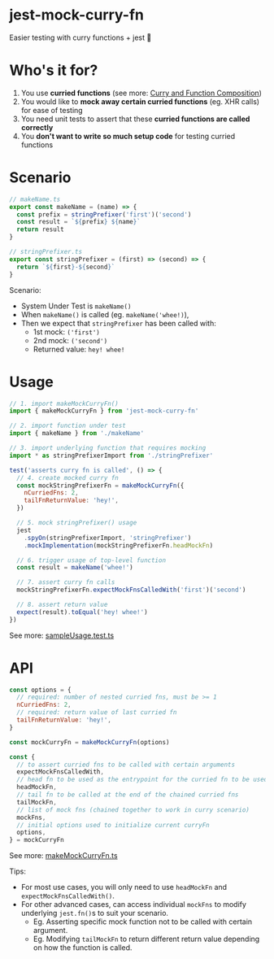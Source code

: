 # jest-mock-curry-fn

Easier testing with curry functions + jest 🧪

# Who's it for?

1. You use **curried functions** (see more: [Curry and Function Composition](https://medium.com/javascript-scene/curry-and-function-composition-2c208d774983))
1. You would like to **mock away certain curried functions** (eg. XHR calls) for ease of testing
1. You need unit tests to assert that these **curried functions are called correctly**
1. You **don't want to write so much setup code** for testing curried functions

# Scenario

```javascript
// makeName.ts
export const makeName = (name) => {
  const prefix = stringPrefixer('first')('second')
  const result = `${prefix} ${name}`
  return result
}

// stringPrefixer.ts
export const stringPrefixer = (first) => (second) => {
  return `${first}-${second}`
}
```

Scenario: 
- System Under Test is `makeName()`
- When `makeName()` is called (eg. `makeName('whee!)`),
- Then we expect that `stringPrefixer` has been called with:
  - 1st mock: `('first')`
  - 2nd mock: `('second')`
  - Returned value: `hey! whee!`

# Usage

```javascript
// 1. import makeMockCurryFn()
import { makeMockCurryFn } from 'jest-mock-curry-fn'

// 2. import function under test
import { makeName } from './makeName'

// 3. import underlying function that requires mocking
import * as stringPrefixerImport from './stringPrefixer'

test('asserts curry fn is called', () => {
  // 4. create mocked curry fn
  const mockStringPrefixerFn = makeMockCurryFn({
    nCurriedFns: 2,
    tailFnReturnValue: 'hey!',
  })

  // 5. mock stringPrefixer() usage
  jest
    .spyOn(stringPrefixerImport, 'stringPrefixer')
    .mockImplementation(mockStringPrefixerFn.headMockFn)

  // 6. trigger usage of top-level function
  const result = makeName('whee!')

  // 7. assert curry fn calls
  mockStringPrefixerFn.expectMockFnsCalledWith('first')('second')

  // 8. assert return value
  expect(result).toEqual('hey! whee!')
})
```

See more: [sampleUsage.test.ts](/src/test/sampleUsage/sampleUsage.test.ts)

# API

```javascript
const options = {
  // required: number of nested curried fns, must be >= 1
  nCurriedFns: 2,
  // required: return value of last curried fn
  tailFnReturnValue: 'hey!',
}

const mockCurryFn = makeMockCurryFn(options)

const {
  // to assert curried fns to be called with certain arguments
  expectMockFnsCalledWith,
  // head fn to be used as the entrypoint for the curried fn to be used
  headMockFn,
  // tail fn to be called at the end of the chained curried fns
  tailMockFn,
  // list of mock fns (chained together to work in curry scenario)
  mockFns,
  // initial options used to initialize current curryFn
  options,
} = mockCurryFn
```

See more: [makeMockCurryFn.ts](/src/makeMockCurryFn/makeMockCurryFn.ts)

Tips: 
- For most use cases, you will only need to use `headMockFn` and `expectMockFnsCalledWith()`.
- For other advanced cases, can access individual `mockFns` to modify underlying `jest.fn()`s to suit your scenario.
  - Eg. Asserting specific mock function not to be called with certain argument.
  - Eg. Modifying `tailMockFn` to return different return value depending on how the function is called.